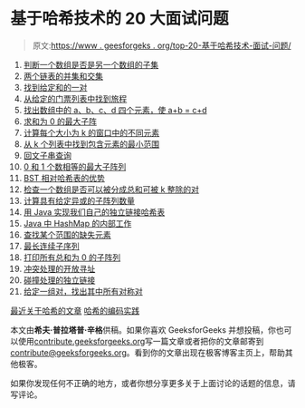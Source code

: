 # 基于哈希技术的 20 大面试问题

> 原文:[https://www . geesforgeks . org/top-20-基于哈希技术-面试-问题/](https://www.geeksforgeeks.org/top-20-hashing-technique-based-interview-questions/)

1.  [判断一个数组是否是另一个数组的子集](https://www.geeksforgeeks.org/find-whether-an-array-is-subset-of-another-array-set-1/)
2.  [两个链表的并集和交集](https://www.geeksforgeeks.org/union-and-intersection-of-two-linked-lists/)
3.  [找到给定和的一对](https://www.geeksforgeeks.org/write-a-c-program-that-given-a-set-a-of-n-numbers-and-another-number-x-determines-whether-or-not-there-exist-two-elements-in-s-whose-sum-is-exactly-x/)
4.  [从给定的门票列表中找到旅程](https://www.geeksforgeeks.org/find-itinerary-from-a-given-list-of-tickets/)
5.  [找出数组中的 a、b、c、d 四个元素，使 a+b = c+d](https://www.geeksforgeeks.org/find-four-elements-a-b-c-and-d-in-an-array-such-that-ab-cd/)
6.  [求和为 0 的最大子阵](https://www.geeksforgeeks.org/find-the-largest-subarray-with-0-sum/)
7.  [计算每个大小为 k 的窗口中的不同元素](https://www.geeksforgeeks.org/count-distinct-elements-in-every-window-of-size-k/)
8.  [从 k 个列表中找到包含元素的最小范围](https://www.geeksforgeeks.org/find-smallest-range-containing-elements-from-k-lists/)
9.  [回文子串查询](https://www.geeksforgeeks.org/palindrome-substring-queries/)
10.  [0 和 1 个数相等的最大子阵列](https://www.geeksforgeeks.org/largest-subarray-with-equal-number-of-0s-and-1s/)
11.  [BST 相对哈希表的优势](https://www.geeksforgeeks.org/advantages-of-bst-over-hash-table/)
12.  [检查一个数组是否可以被分成总和可被 k 整除的对](https://www.geeksforgeeks.org/check-if-an-array-can-be-divided-into-pairs-whose-sum-is-divisible-by-k/)
13.  [计算具有给定异或的子阵列数量](https://www.geeksforgeeks.org/count-number-subarrays-given-xor/)
14.  [用 Java 实现我们自己的独立链接哈希表](https://www.geeksforgeeks.org/implementing-our-own-hash-table-with-separate-chaining-in-java/)
15.  [Java 中 HashMap 的内部工作](https://www.geeksforgeeks.org/internal-working-of-hashmap-java/)
16.  [查找某个范围的缺失元素](https://www.geeksforgeeks.org/find-missing-elements-of-a-range/)
17.  [最长连续子序列](https://www.geeksforgeeks.org/longest-consecutive-subsequence/)
18.  [打印所有总和为 0 的子阵列](https://www.geeksforgeeks.org/print-all-subarrays-with-0-sum/)
19.  [冲突处理的开放寻址](http://geeksquiz.com/hashing-set-3-open-addressing/)
20.  [碰撞处理的独立链接](http://geeksquiz.com/hashing-set-2-separate-chaining/)
21.  [给定一组对，找出其中所有对称对](https://www.geeksforgeeks.org/given-an-array-of-pairs-find-all-symmetric-pairs-in-it/)

[最近关于哈希的文章](https://www.geeksforgeeks.org/category/hash/)
[哈希的编码实践](https://practice.geeksforgeeks.org/tag-page.php?tag=hashing&isCmp=0)

本文由**希夫·普拉塔普·辛格**供稿。如果你喜欢 GeeksforGeeks 并想投稿，你也可以使用[contribute.geeksforgeeks.org](http://www.contribute.geeksforgeeks.org)写一篇文章或者把你的文章邮寄到 contribute@geeksforgeeks.org。看到你的文章出现在极客博客主页上，帮助其他极客。

如果你发现任何不正确的地方，或者你想分享更多关于上面讨论的话题的信息，请写评论。